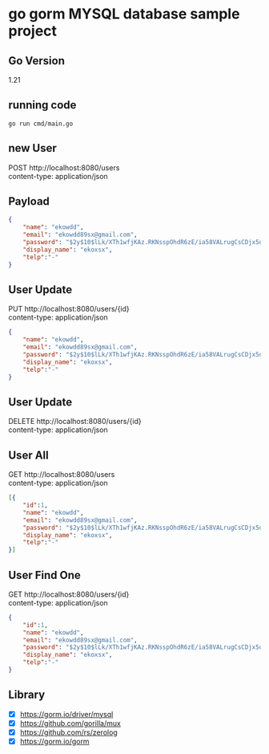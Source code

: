 # go gorm MYSQL database sample project
## Go Version 
1.21
## running code
```golang
go run cmd/main.go
```
## new User
POST http://localhost:8080/users<br />
content-type: application/json

## Payload
```json
{
    "name": "ekowdd",
    "email": "ekowdd89sx@gmail.com",
    "password": "$2y$10$lLk/XTh1wfjKAz.RKNsspOhdR6zE/ia58VALrugCsCDjx5dzQ/CFq",
    "display_name": "ekoxsx",
    "telp":"-"
}
```
## User Update
PUT http://localhost:8080/users/{id}<br />
content-type: application/json

```json
{
    "name": "ekowdd",
    "email": "ekowdd89sx@gmail.com",
    "password": "$2y$10$lLk/XTh1wfjKAz.RKNsspOhdR6zE/ia58VALrugCsCDjx5dzQ/CFq",
    "display_name": "ekoxsx",
    "telp":"-"
}
```

## User Update
DELETE http://localhost:8080/users/{id}<br />
content-type: application/json



## User All
GET http://localhost:8080/users <br />
content-type: application/json

```json
[{
    "id":1,
    "name": "ekowdd",
    "email": "ekowdd89sx@gmail.com",
    "password": "$2y$10$lLk/XTh1wfjKAz.RKNsspOhdR6zE/ia58VALrugCsCDjx5dzQ/CFq",
    "display_name": "ekoxsx",
    "telp":"-"
}]
```

## User Find One
GET http://localhost:8080/users/{id}<br />
content-type: application/json

```json
{
    "id":1,
    "name": "ekowdd",
    "email": "ekowdd89sx@gmail.com",
    "password": "$2y$10$lLk/XTh1wfjKAz.RKNsspOhdR6zE/ia58VALrugCsCDjx5dzQ/CFq",
    "display_name": "ekoxsx",
    "telp":"-"
}
```

## Library
- [x] https://gorm.io/driver/mysql
- [x] https://github.com/gorilla/mux
- [x] https://github.com/rs/zerolog
- [x] https://gorm.io/gorm
